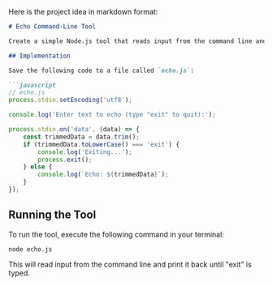 Here is the project idea in markdown format:

```markdown
# Echo Command-Line Tool

Create a simple Node.js tool that reads input from the command line and echoes it back to the user.

## Implementation

Save the following code to a file called `echo.js`:

```javascript
// echo.js
process.stdin.setEncoding('utf8');

console.log('Enter text to echo (type "exit" to quit):');

process.stdin.on('data', (data) => {
    const trimmedData = data.trim();
    if (trimmedData.toLowerCase() === 'exit') {
        console.log('Exiting...');
        process.exit();
    } else {
        console.log(`Echo: ${trimmedData}`);
    }
});
```

## Running the Tool

To run the tool, execute the following command in your terminal:

```
node echo.js
```

This will read input from the command line and print it back until "exit" is typed.
```
